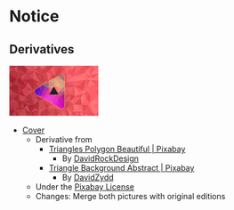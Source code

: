 # Notice

## Derivatives

<img src="drawing-a-rounded-triangle-via-quadratic-curves-2023-12-22.png" alt="cover.png" width="160" />

- [Cover](drawing-a-rounded-triangle-via-quadratic-curves-2023-12-22.png)
    - Derivative from
        - [Triangles Polygon Beautiful \| Pixabay](https://pixabay.com/vectors/triangles-polygon-geometric-texture-1430105/)
            - By [DavidRockDesign](https://pixabay.com/users/davidrockdesign-2595351/)
        - [Triangle Background Abstract \| Pixabay](https://pixabay.com/vectors/triangle-background-abstract-color-2724449/)
             - By [DavidZydd](https://pixabay.com/users/davidzydd-985081/)
    - Under the [Pixabay License](https://pixabay.com/service/terms)
    - Changes: Merge both pictures with original editions
